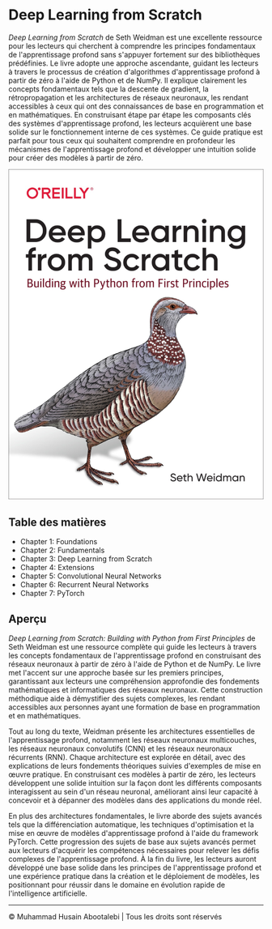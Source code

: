 <!-- ©©©©©©©©©©©©©©©©©©©©©©©© All Rights Are Reserved By Muhammad Husain Abootalebi ©©©©©©©©©©©©©©©©©©©©©©©©©©©©©©©©©© -->

# Deep Learning from Scratch

*Deep Learning from Scratch* de Seth Weidman est une excellente ressource pour les lecteurs qui cherchent à comprendre les principes fondamentaux de l'apprentissage profond sans s'appuyer fortement sur des bibliothèques prédéfinies. Le livre adopte une approche ascendante, guidant les lecteurs à travers le processus de création d'algorithmes d'apprentissage profond à partir de zéro à l'aide de Python et de NumPy. Il explique clairement les concepts fondamentaux tels que la descente de gradient, la rétropropagation et les architectures de réseaux neuronaux, les rendant accessibles à ceux qui ont des connaissances de base en programmation et en mathématiques. En construisant étape par étape les composants clés des systèmes d'apprentissage profond, les lecteurs acquièrent une base solide sur le fonctionnement interne de ces systèmes. Ce guide pratique est parfait pour tous ceux qui souhaitent comprendre en profondeur les mécanismes de l'apprentissage profond et développer une intuition solide pour créer des modèles à partir de zéro.

![Deep Learning from Scratch](../../assets/Books/Book%20Covers/1%20-%201%20-%20Deep%20Learning%20from%20Scratch.png)

## Table des matières

- Chapter 1: Foundations
- Chapter 2: Fundamentals
- Chapter 3: Deep Learning from Scratch
- Chapter 4: Extensions
- Chapter 5: Convolutional Neural Networks
- Chapter 6: Recurrent Neural Networks
- Chapter 7: PyTorch

## Aperçu

*Deep Learning from Scratch: Building with Python from First Principles* de Seth Weidman est une ressource complète qui guide les lecteurs à travers les concepts fondamentaux de l'apprentissage profond en construisant des réseaux neuronaux à partir de zéro à l'aide de Python et de NumPy. Le livre met l'accent sur une approche basée sur les premiers principes, garantissant aux lecteurs une compréhension approfondie des fondements mathématiques et informatiques des réseaux neuronaux. Cette construction méthodique aide à démystifier des sujets complexes, les rendant accessibles aux personnes ayant une formation de base en programmation et en mathématiques.

Tout au long du texte, Weidman présente les architectures essentielles de l'apprentissage profond, notamment les réseaux neuronaux multicouches, les réseaux neuronaux convolutifs (CNN) et les réseaux neuronaux récurrents (RNN). Chaque architecture est explorée en détail, avec des explications de leurs fondements théoriques suivies d'exemples de mise en œuvre pratique. En construisant ces modèles à partir de zéro, les lecteurs développent une solide intuition sur la façon dont les différents composants interagissent au sein d'un réseau neuronal, améliorant ainsi leur capacité à concevoir et à dépanner des modèles dans des applications du monde réel.

En plus des architectures fondamentales, le livre aborde des sujets avancés tels que la différenciation automatique, les techniques d'optimisation et la mise en œuvre de modèles d'apprentissage profond à l'aide du framework PyTorch. Cette progression des sujets de base aux sujets avancés permet aux lecteurs d'acquérir les compétences nécessaires pour relever les défis complexes de l'apprentissage profond. À la fin du livre, les lecteurs auront développé une base solide dans les principes de l'apprentissage profond et une expérience pratique dans la création et le déploiement de modèles, les positionnant pour réussir dans le domaine en évolution rapide de l'intelligence artificielle.

---

© Muhammad Husain Abootalebi | Tous les droits sont réservés

<!-- ©©©©©©©©©©©©©©©©©©©©©©©© All Rights Are Reserved By Muhammad Husain Abootalebi ©©©©©©©©©©©©©©©©©©©©©©©©©©©©©©©©©© -->
